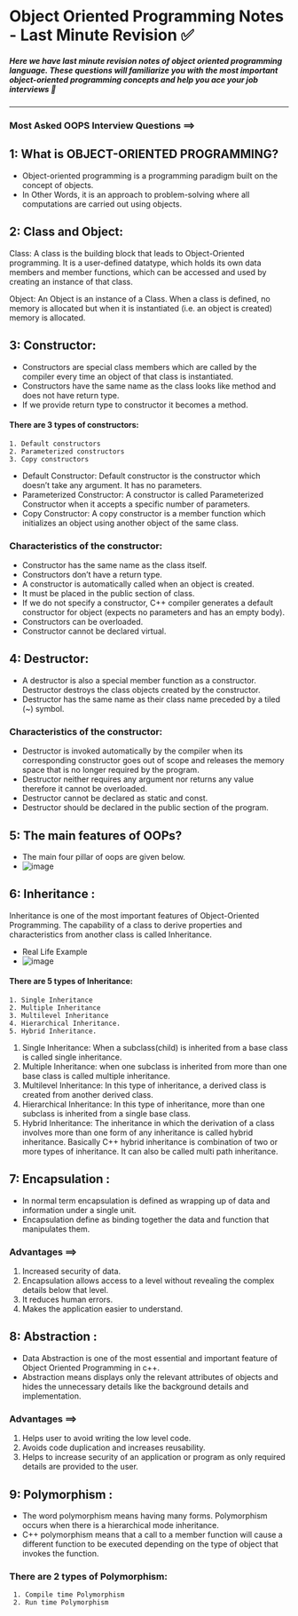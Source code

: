 # Object Oriented Programming Notes - Last Minute Revision ✅

##### Here we have last minute revision notes of object oriented programming language. These questions will familiarize you with the most important object-oriented programming concepts and help you ace your job interviews 🙌

--- 
### Most Asked OOPS Interview Questions ==>

## 1: What is OBJECT-ORIENTED PROGRAMMING?
- Object-oriented programming is a programming paradigm built on the concept of objects.
- In Other Words, it is an approach to problem-solving where all computations are carried out using objects.

## 2: Class and Object:
 Class: A class is the building block that leads to Object-Oriented programming. It is a user-defined datatype, which holds its own data members and member functions, which can be accessed and used by creating an instance of that class.

 Object: An Object is an instance of a Class. When a class is defined, no memory is allocated but when it is instantiated (i.e. an object is created) memory is allocated.

## 3: Constructor:
- Constructors are special class members which are called by the compiler every time an object of that class is instantiated.
- Constructors have the same name as the class looks like method and does not have return type.
- If we provide return type to constructor it becomes a method.
#### There are 3 types of constructors:
    1. Default constructors
    2. Parameterized constructors
    3. Copy constructors
- Default Constructor: Default constructor is the constructor which doesn’t take any argument. It has no parameters.
- Parameterized Constructor: A constructor is called Parameterized Constructor when it accepts a specific number of parameters.
- Copy Constructor: A copy constructor is a member function which initializes an object using another object of the same class.
### Characteristics of the constructor:
- Constructor has the same name as the class itself.
- Constructors don’t have a return type.
- A constructor is automatically called when an object is created.
- It must be placed in the public section of class.
- If we do not specify a constructor, C++ compiler generates a default constructor for object (expects no parameters and has an empty body).
- Constructors can be overloaded.
- Constructor cannot be declared virtual.

## 4: Destructor:
- A destructor is also a special member function as a constructor. Destructor destroys the class objects created by the constructor.
- Destructor has the same name as their class name preceded by a tiled (~) symbol.
### Characteristics of the constructor:
- Destructor is invoked automatically by the compiler when its corresponding constructor goes out of scope and releases the memory space that is no longer required by the program.
- Destructor neither requires any argument nor returns any value therefore it cannot be overloaded.
- Destructor cannot be declared as static and const.
- Destructor should be declared in the public section of the program.
       
## 5: The main features of OOPs?
- The main four pillar of oops are given below.
- ![image](https://github.com/Shubham-Bhoite/LastMinuteRevision-OOP/assets/117765637/d28b2139-be6b-485e-af8d-b58c22c61f9c)

## 6: Inheritance :
Inheritance is one of the most important features of Object-Oriented Programming. The capability of a class to derive properties and characteristics from another class is called Inheritance.
- Real Life Example
- ![image](https://github.com/Shubham-Bhoite/LastMinuteRevision-OOP/assets/117765637/b2f22891-5a09-45d6-9ef0-c729fe42cc94)

#### There are 5 types of Inheritance:
    1. Single Inheritance
    2. Multiple Inheritance
    3. Multilevel Inheritance
    4. Hierarchical Inheritance.
    5. Hybrid Inheritance.

1) Single Inheritance: When a subclass(child) is inherited from a base class is called single inheritance.
2) Multiple Inheritance: when one subclass is inherited from more than one base class is called multiple inheritance.
3) Multilevel Inheritance: In this type of inheritance, a derived class is created from another derived class.
4) Hierarchical Inheritance: In this type of inheritance, more than one subclass is inherited from a single base class.
5) Hybrid Inheritance: The inheritance in which the derivation of a class involves more than one form of any inheritance is called hybrid inheritance. Basically C++ hybrid inheritance is combination of two or more types of inheritance. It can also be called multi path inheritance.

## 7: Encapsulation :
- In normal term encapsulation is defined as wrapping up of data and information under a single unit.
- Encapsulation define as binding together the data and function that manipulates them.

### Advantages ==>
1) Increased security of data.
2) Encapsulation allows access to a level without revealing the complex details below that level.
3) It reduces human errors.
4) Makes the application easier to understand.

## 8: Abstraction :
- Data Abstraction is one of the most essential and important feature of Object Oriented Programming in c++.
- Abstraction means displays only the relevant attributes of objects and hides the unnecessary details like the background details and implementation.

### Advantages ==>
1) Helps user to avoid writing the low level code.
2) Avoids code duplication and increases reusability.
3) Helps to increase security of an application or program as only required details are provided to the user.

## 9: Polymorphism :
- The word polymorphism means having many forms. Polymorphism occurs when there is a hierarchical mode inheritance.
- C++ polymorphism means that a call to a member function will cause a different function to be executed depending on the type of object that invokes the function.
### There are 2 types of Polymorphism:
     1. Compile time Polymorphism
     2. Run time Polymorphism

